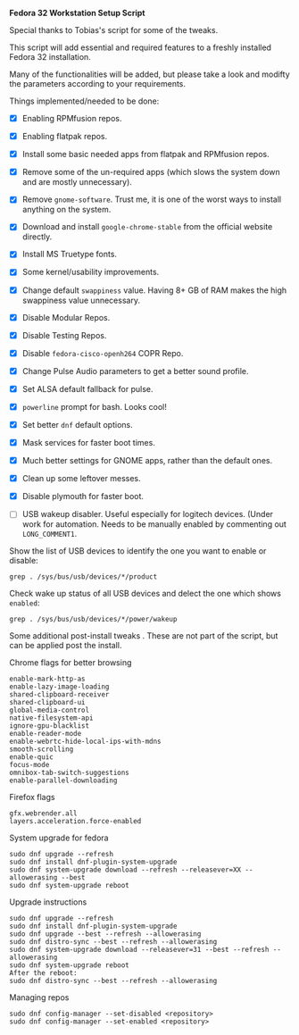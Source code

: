 **Fedora 32 Workstation Setup Script**

Special thanks to Tobias's script for some of the tweaks.

This script will add essential and required features to a freshly installed Fedora 32 installation.

Many of the functionalities will be added, but please take a look and modifty the parameters according to your requirements.



Things implemented/needed to be done:

- [x] Enabling RPMfusion repos.
- [x] Enabling flatpak repos.
- [x] Install some basic needed apps from flatpak and RPMfusion repos.
- [x] Remove some of the un-required apps (which slows the system down and are mostly unnecessary).
- [x] Remove `gnome-software`. Trust me, it is one of the worst ways to install anything on the system.
- [x] Download and install `google-chrome-stable` from the official website directly.
- [x] Install MS Truetype fonts. 
- [x] Some kernel/usability improvements.
- [x] Change default `swappiness` value. Having 8+ GB of RAM makes the high swappiness value unnecessary.
- [x] Disable Modular Repos.
- [x] Disable Testing Repos.
- [x] Disable `fedora-cisco-openh264` COPR Repo. 
- [x] Change Pulse Audio parameters to get a better sound profile.
- [x] Set ALSA default fallback for pulse.
- [x] `powerline` prompt for bash. Looks cool!
- [x] Set better `dnf` default options.
- [x] Mask services for faster boot times.
- [x] Much better settings for GNOME apps, rather than the default ones.
- [x] Clean up some leftover messes.
- [x] Disable plymouth for faster boot.

- [ ] USB wakeup disabler. Useful especially for logitech devices. (Under work for automation. Needs to be manually enabled by commenting out `LONG_COMMENT1`.


Show the list of USB devices to identify the one you want to enable or disable:
```
grep . /sys/bus/usb/devices/*/product
```

Check wake up status of all USB devices and delect the one which shows `enabled`:
```
grep . /sys/bus/usb/devices/*/power/wakeup
```



Some additional post-install tweaks .
These are not part of the script, but can be applied post the install.

Chrome flags for better browsing
```
enable-mark-http-as
enable-lazy-image-loading
shared-clipboard-receiver
shared-clipboard-ui
global-media-control
native-filesystem-api
ignore-gpu-blacklist
enable-reader-mode
enable-webrtc-hide-local-ips-with-mdns
smooth-scrolling
enable-quic
focus-mode
omnibox-tab-switch-suggestions
enable-parallel-downloading
```

Firefox flags
```
gfx.webrender.all
layers.acceleration.force-enabled
```

System upgrade for fedora
```
sudo dnf upgrade --refresh
sudo dnf install dnf-plugin-system-upgrade
sudo dnf system-upgrade download --refresh --releasever=XX --allowerasing --best
sudo dnf system-upgrade reboot
```

Upgrade instructions
```
sudo dnf upgrade --refresh
sudo dnf install dnf-plugin-system-upgrade
sudo dnf upgrade --best --refresh --allowerasing
sudo dnf distro-sync --best --refresh --allowerasing
sudo dnf system-upgrade download --releasever=31 --best --refresh --allowerasing
sudo dnf system-upgrade reboot
After the reboot:
sudo dnf distro-sync --best --refresh --allowerasing
```

Managing repos
```
sudo dnf config-manager --set-disabled <repository>
sudo dnf config-manager --set-enabled <repository>
```
